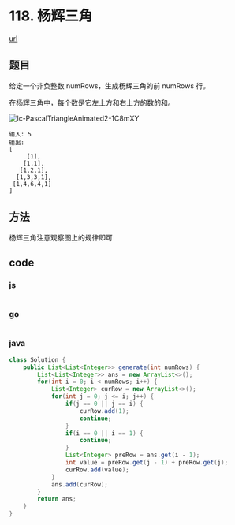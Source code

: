 # 118. 杨辉三角

[url](https://leetcode-cn.com/problems/pascals-triangle/)


## 题目

给定一个非负整数 numRows，生成杨辉三角的前 numRows 行。

在杨辉三角中，每个数是它左上方和右上方的数的和。


![lc-PascalTriangleAnimated2-1C8mXY](https://cdn.jsdelivr.net/gh/DreamCats/imgs@main/uPic/lc-PascalTriangleAnimated2-1C8mXY.gif)

```
输入: 5
输出:
[
     [1],
    [1,1],
   [1,2,1],
  [1,3,3,1],
 [1,4,6,4,1]
]
```

## 方法

杨辉三角注意观察图上的规律即可

## code

### js

```js
```

### go

```go
```

### java

```java
class Solution {
    public List<List<Integer>> generate(int numRows) {
        List<List<Integer>> ans = new ArrayList<>();
        for(int i = 0; i < numRows; i++) {
            List<Integer> curRow = new ArrayList<>();
            for(int j = 0; j <= i; j++) {
                if(j == 0 || j == i) {
                    curRow.add(1);
                    continue;
                }
                if(i == 0 || i == 1) {
                    continue;
                }
                List<Integer> preRow = ans.get(i - 1);
                int value = preRow.get(j - 1) + preRow.get(j);
                curRow.add(value);
            }
            ans.add(curRow);
        }
        return ans;
    }
}
```

